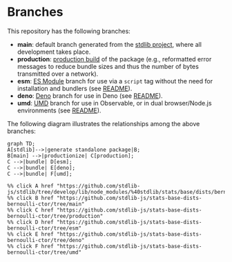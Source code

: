 <!--

@license Apache-2.0

Copyright (c) 2022 The Stdlib Authors.

Licensed under the Apache License, Version 2.0 (the "License");
you may not use this file except in compliance with the License.
You may obtain a copy of the License at

    http://www.apache.org/licenses/LICENSE-2.0

Unless required by applicable law or agreed to in writing, software
distributed under the License is distributed on an "AS IS" BASIS,
WITHOUT WARRANTIES OR CONDITIONS OF ANY KIND, either express or implied.
See the License for the specific language governing permissions and
limitations under the License.

-->

# Branches

This repository has the following branches:

-   **main**: default branch generated from the [stdlib project][stdlib-url], where all development takes place.
-   **production**: [production build][production-url] of the package (e.g., reformatted error messages to reduce bundle sizes and thus the number of bytes transmitted over a network).
-   **esm**: [ES Module][esm-url] branch for use via a `script` tag without the need for installation and bundlers (see [README][esm-readme]).
-   **deno**: [Deno][deno-url] branch for use in Deno (see [README][deno-readme]).
-   **umd**: [UMD][umd-url] branch for use in Observable, or in dual browser/Node.js environments (see [README][umd-readme]).

The following diagram illustrates the relationships among the above branches:

```mermaid
graph TD;
A[stdlib]-->|generate standalone package|B;
B[main] -->|productionize| C[production];
C -->|bundle| D[esm];
C -->|bundle| E[deno];
C -->|bundle| F[umd];

%% click A href "https://github.com/stdlib-js/stdlib/tree/develop/lib/node_modules/%40stdlib/stats/base/dists/bernoulli/ctor"
%% click B href "https://github.com/stdlib-js/stats-base-dists-bernoulli-ctor/tree/main"
%% click C href "https://github.com/stdlib-js/stats-base-dists-bernoulli-ctor/tree/production"
%% click D href "https://github.com/stdlib-js/stats-base-dists-bernoulli-ctor/tree/esm"
%% click E href "https://github.com/stdlib-js/stats-base-dists-bernoulli-ctor/tree/deno"
%% click F href "https://github.com/stdlib-js/stats-base-dists-bernoulli-ctor/tree/umd"
```

[stdlib-url]: https://github.com/stdlib-js/stdlib/tree/develop/lib/node_modules/%40stdlib/stats/base/dists/bernoulli/ctor
[production-url]: https://github.com/stdlib-js/stats-base-dists-bernoulli-ctor/tree/production
[deno-url]: https://github.com/stdlib-js/stats-base-dists-bernoulli-ctor/tree/deno
[deno-readme]: https://github.com/stdlib-js/stats-base-dists-bernoulli-ctor/blob/deno/README.md
[umd-url]: https://github.com/stdlib-js/stats-base-dists-bernoulli-ctor/tree/umd
[umd-readme]: https://github.com/stdlib-js/stats-base-dists-bernoulli-ctor/blob/umd/README.md
[esm-url]: https://github.com/stdlib-js/stats-base-dists-bernoulli-ctor/tree/esm
[esm-readme]: https://github.com/stdlib-js/stats-base-dists-bernoulli-ctor/blob/esm/README.md
